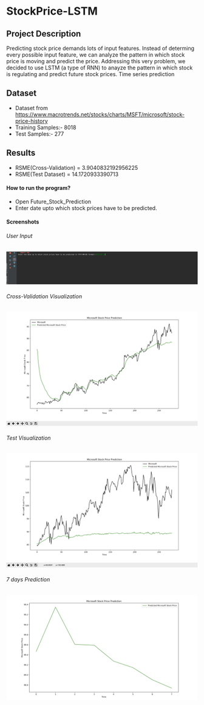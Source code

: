 # StockPrice-LSTM

## Project Description
Predicting stock price demands lots of input features. Instead of determing every possible input feature, we can analyze the pattern in which stock price is moving and predict the price. Addressing this very problem, we decided to use LSTM (a type of RNN) to anayze the pattern in which stock is regulating and predict future stock prices. Time series prediction

## Dataset
* Dataset from https://www.macrotrends.net/stocks/charts/MSFT/microsoft/stock-price-history
* Training Samples:- 8018
* Test Samples:- 277

## Results

  - RSME(Cross-Validation) = 3.9040832192956225
  - RSME(Test Dataset) = 14.1720933390713

#### How to run the program?
  
  - Open Future_Stock_Prediction
  - Enter date upto which stock prices have to be predicted.

#### Screenshots

###### User Input
![alt text](https://github.com/Scorpi35/StockPrice-LSTM/blob/master/Screenshots/User_Input.png)

###### Cross-Validation Visualization
![alt text](
https://github.com/Scorpi35/StockPrice-LSTM/blob/master/Screenshots/Cross-Validation%20Data%20Visualization.png)

###### Test Visualization
![alt text](https://github.com/Scorpi35/StockPrice-LSTM/blob/master/Screenshots/Test_Data_Visualization.png)

###### 7 days Prediction
![alt text](https://github.com/Scorpi35/StockPrice-LSTM/blob/master/Screenshots/7days_Prediction.png)





